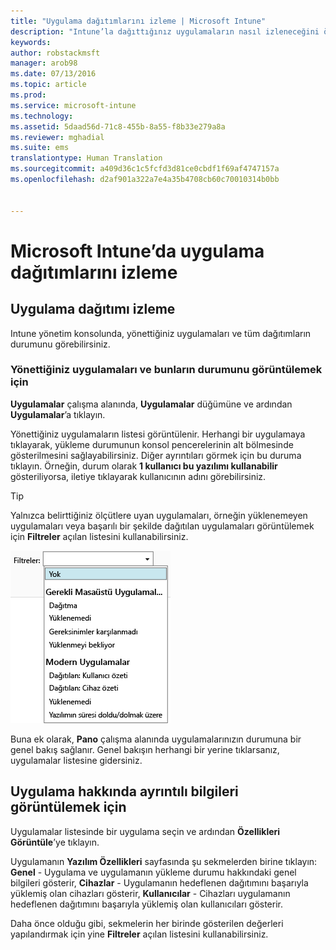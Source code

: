 ```yaml
---
title: "Uygulama dağıtımlarını izleme | Microsoft Intune"
description: "Intune’la dağıttığınız uygulamaların nasıl izleneceğini öğrenin."
keywords: 
author: robstackmsft
manager: arob98
ms.date: 07/13/2016
ms.topic: article
ms.prod: 
ms.service: microsoft-intune
ms.technology: 
ms.assetid: 5daad56d-71c8-455b-8a55-f8b33e279a8a
ms.reviewer: mghadial
ms.suite: ems
translationtype: Human Translation
ms.sourcegitcommit: a409d36c1c5fcfd3d81ce0cbdf1f69af4747157a
ms.openlocfilehash: d2af901a322a7e4a35b4708cb60c70010314b0bb


---
```



# Microsoft Intune’da uygulama dağıtımlarını izleme

## Uygulama dağıtımı izleme
Intune yönetim konsolunda, yönettiğiniz uygulamaları ve tüm dağıtımların durumunu görebilirsiniz.

### Yönettiğiniz uygulamaları ve bunların durumunu görüntülemek için
**Uygulamalar** çalışma alanında, **Uygulamalar** düğümüne ve ardından **Uygulamalar**’a tıklayın.

Yönettiğiniz uygulamaların listesi görüntülenir. Herhangi bir uygulamaya tıklayarak, yükleme durumunun konsol pencerelerinin alt bölmesinde gösterilmesini sağlayabilirsiniz. Diğer ayrıntıları görmek için bu duruma tıklayın. Örneğin, durum olarak **1 kullanıcı bu yazılımı kullanabilir** gösteriliyorsa, iletiye tıklayarak kullanıcının adını görebilirsiniz.

> [!TIP]
> Yalnızca belirttiğiniz ölçütlere uyan uygulamaları, örneğin yüklenemeyen uygulamaları veya başarılı bir şekilde dağıtılan uygulamaları görüntülemek için **Filtreler** açılan listesini kullanabilirsiniz.
> 
> ![Uygulama filtreleri örneği](./media/app-filters.png)

Buna ek olarak, **Pano** çalışma alanında uygulamalarınızın durumuna bir genel bakış sağlanır. Genel bakışın herhangi bir yerine tıklarsanız, uygulamalar listesine gidersiniz.

## Uygulama hakkında ayrıntılı bilgileri görüntülemek için
Uygulamalar listesinde bir uygulama seçin ve ardından **Özellikleri Görüntüle**’ye tıklayın.

Uygulamanın **Yazılım Özellikleri** sayfasında şu sekmelerden birine tıklayın: **Genel** - Uygulama ve uygulamanın yükleme durumu hakkındaki genel bilgileri gösterir, **Cihazlar** - Uygulamanın hedeflenen dağıtımını başarıyla yüklemiş olan cihazları gösterir, **Kullanıcılar** - Cihazları uygulamanın hedeflenen dağıtımını başarıyla yüklemiş olan kullanıcıları gösterir.

Daha önce olduğu gibi, sekmelerin her birinde gösterilen değerleri yapılandırmak için yine **Filtreler** açılan listesini kullanabilirsiniz.






<!--HONumber=Jul16_HO3-->


